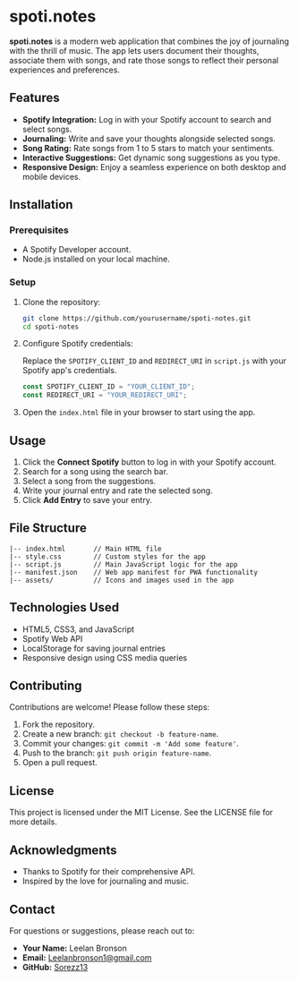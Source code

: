 # spoti.notes

**spoti.notes** is a modern web application that combines the joy of journaling with the thrill of music. The app lets users document their thoughts, associate them with songs, and rate those songs to reflect their personal experiences and preferences.

## Features

- **Spotify Integration:** Log in with your Spotify account to search and select songs.
- **Journaling:** Write and save your thoughts alongside selected songs.
- **Song Rating:** Rate songs from 1 to 5 stars to match your sentiments.
- **Interactive Suggestions:** Get dynamic song suggestions as you type.
- **Responsive Design:** Enjoy a seamless experience on both desktop and mobile devices.

## Installation

### Prerequisites

- A Spotify Developer account.
- Node.js installed on your local machine.

### Setup

1. Clone the repository:

   ```bash
   git clone https://github.com/yourusername/spoti-notes.git
   cd spoti-notes
   ```

2. Configure Spotify credentials:

   Replace the `SPOTIFY_CLIENT_ID` and `REDIRECT_URI` in `script.js` with your Spotify app's credentials.

   ```javascript
   const SPOTIFY_CLIENT_ID = "YOUR_CLIENT_ID";
   const REDIRECT_URI = "YOUR_REDIRECT_URI";
   ```

3. Open the `index.html` file in your browser to start using the app.

## Usage

1. Click the **Connect Spotify** button to log in with your Spotify account.
2. Search for a song using the search bar.
3. Select a song from the suggestions.
4. Write your journal entry and rate the selected song.
5. Click **Add Entry** to save your entry.

## File Structure

```
|-- index.html       // Main HTML file
|-- style.css        // Custom styles for the app
|-- script.js        // Main JavaScript logic for the app
|-- manifest.json    // Web app manifest for PWA functionality
|-- assets/          // Icons and images used in the app
```

## Technologies Used

- HTML5, CSS3, and JavaScript
- Spotify Web API
- LocalStorage for saving journal entries
- Responsive design using CSS media queries

## Contributing

Contributions are welcome! Please follow these steps:

1. Fork the repository.
2. Create a new branch: `git checkout -b feature-name`.
3. Commit your changes: `git commit -m 'Add some feature'`.
4. Push to the branch: `git push origin feature-name`.
5. Open a pull request.

## License

This project is licensed under the MIT License. See the LICENSE file for more details.

## Acknowledgments

- Thanks to Spotify for their comprehensive API.
- Inspired by the love for journaling and music.

## Contact

For questions or suggestions, please reach out to:
- **Your Name:** Leelan Bronson  
- **Email:** Leelanbronson1@gmail.com  
- **GitHub:** [Sorezz13](https://github.com/Sorezz13)
